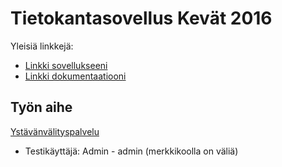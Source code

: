 # Tietokantasovellus Kevät 2016

Yleisiä linkkejä:

* [Linkki sovellukseeni](http://xhexhexh.users.cs.helsinki.fi/tsoha2016/)
* [Linkki dokumentaatiooni](https://github.com/Hansformer/Tsoha-Bootstrap/blob/master/doc/dokumentaatio.pdf)

## Työn aihe

[Ystävänvälityspalvelu](https://advancedkittenry.github.io/suunnittelu_ja_tyoymparisto/aiheet/Ystavanvalityspalvelu.html) 

- Testikäyttäjä: Admin - admin (merkkikoolla on väliä)